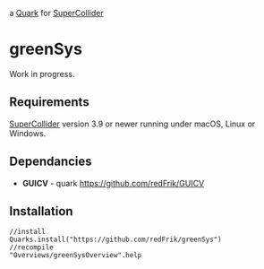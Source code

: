 a [Quark](https://supercollider-quarks.github.io/quarks/) for [SuperCollider](https://supercollider.github.io)

# greenSys

Work in progress.

## Requirements

[SuperCollider](https://supercollider.github.io) version 3.9 or newer running under macOS, Linux or Windows.

## Dependancies

* **GUICV** - quark https://github.com/redFrik/GUICV

## Installation

```supercollider
//install
Quarks.install("https://github.com/redFrik/greenSys")
//recompile
"Overviews/greenSysOverview".help
```
